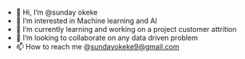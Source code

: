 - 👋 Hi, I’m @sunday okeke
- 👀 I’m interested in Machine learning and AI
- 🌱 I’m currently learning and working on a project customer attrition
- 💞️ I’m looking to collaborate on any data driven problem 
- 📫 How to reach me @sundayokeke9@gmail.com

<!---
sunday00124/sunday00124 is a ✨ special ✨ repository because its `README.md` (this file) appears on your GitHub profile.
You can click the Preview link to take a look at your changes.
--->
